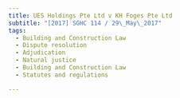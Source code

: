 ```yaml
---
title: UES Holdings Pte Ltd v KH Foges Pte Ltd 
subtitle: "[2017] SGHC 114 / 29\_May\_2017"
tags:
  - Building and Construction Law
  - Dispute resolution
  - Adjudication
  - Natural justice
  - Building and Construction Law
  - Statutes and regulations

---
```


